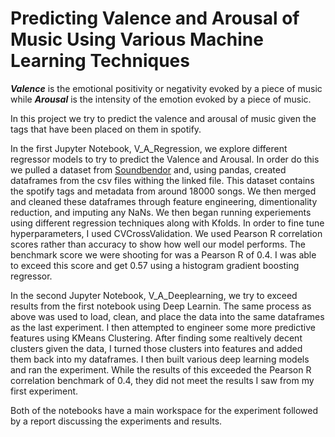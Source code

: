 # Predicting Valence and Arousal of Music Using Various Machine Learning Techniques #

**_Valence_** is the emotional positivity or negativity evoked by a piece of music while **_Arousal_** is the intensity of the emotion evoked by a piece of music.

In this project we try to predict the valence and arousal of music given the tags that have been placed on them in spotify.

In the first Jupyter Notebook, V_A_Regression, we explore different regressor models to try to predict the Valence and Arousal.
In order do this we pulled a dataset from [Soundbendor](https://github.com/Soundbendor/cs434/raw/master/lab3-deezer.zip) and, using pandas, created dataframes from the csv files withing the linked file.
This dataset contains the spotify tags and metadata from around 18000 songs. We then merged and cleaned these dataframes through feature engineering, dimentionality reduction, and imputing any NaNs.
We then began running experiements using different regression techniques along with Kfolds. In order to fine tune hyperparameters, I used CVCrossValidation.
We used Pearson R correlation scores rather than accuracy to show how well our model performs.
The benchmark score we were shooting for was a Pearson R of 0.4. I was able to exceed this score and get 0.57 using a histogram gradient boosting regressor.

In the second Jupyter Notebook, V_A_Deeplearning, we try to exceed results from the first notebook using Deep Learnin.
The same process as above was used to load, clean, and place the data into the same dataframes as the last experiment. I then attempted to engineer some more predictive features using KMeans Clustering.
After finding some realtively decent clusters given the data, I turned those clusters into features and added them back into my dataframes. I then built various deep learning models and ran the experiment.
While the results of this exceeded the Pearson R correlation benchmark of 0.4, they did not meet the results I saw from my first experiment. 

Both of the notebooks have a main workspace for the experiment followed by a report discussing the experiments and results.
